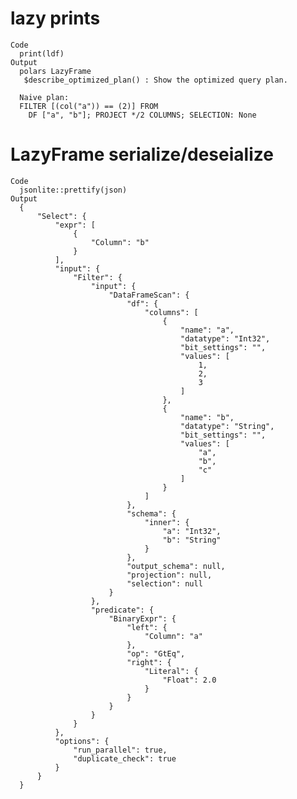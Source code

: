 # lazy prints

    Code
      print(ldf)
    Output
      polars LazyFrame
       $describe_optimized_plan() : Show the optimized query plan.
      
      Naive plan:
      FILTER [(col("a")) == (2)] FROM
        DF ["a", "b"]; PROJECT */2 COLUMNS; SELECTION: None

# LazyFrame serialize/deseialize

    Code
      jsonlite::prettify(json)
    Output
      {
          "Select": {
              "expr": [
                  {
                      "Column": "b"
                  }
              ],
              "input": {
                  "Filter": {
                      "input": {
                          "DataFrameScan": {
                              "df": {
                                  "columns": [
                                      {
                                          "name": "a",
                                          "datatype": "Int32",
                                          "bit_settings": "",
                                          "values": [
                                              1,
                                              2,
                                              3
                                          ]
                                      },
                                      {
                                          "name": "b",
                                          "datatype": "String",
                                          "bit_settings": "",
                                          "values": [
                                              "a",
                                              "b",
                                              "c"
                                          ]
                                      }
                                  ]
                              },
                              "schema": {
                                  "inner": {
                                      "a": "Int32",
                                      "b": "String"
                                  }
                              },
                              "output_schema": null,
                              "projection": null,
                              "selection": null
                          }
                      },
                      "predicate": {
                          "BinaryExpr": {
                              "left": {
                                  "Column": "a"
                              },
                              "op": "GtEq",
                              "right": {
                                  "Literal": {
                                      "Float": 2.0
                                  }
                              }
                          }
                      }
                  }
              },
              "options": {
                  "run_parallel": true,
                  "duplicate_check": true
              }
          }
      }
       

